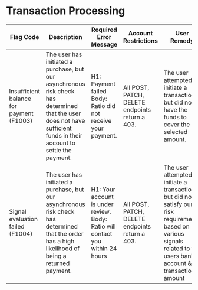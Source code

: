 # Transaction Processing

<table data-full-width="true"><thead><tr><th>Flag Code</th><th>Description</th><th>Required Error Message</th><th>Account Restrictions</th><th>User Remedy</th><th>Ratio Support Action</th></tr></thead><tbody><tr><td>Insufficient balance for payment (F1003)</td><td>The user has initiated a purchase, but our asynchronous risk check has determined that the user does not have sufficient funds in their account to settle the payment.</td><td>H1: Payment failed Body: Ratio did not receive your payment.</td><td>All POST, PATCH, DELETE endpoints return a 403.</td><td>The user attempted to initiate a transaction but did not have the funds to cover the selected amount.</td><td>We will flag the user and reach out before allowing them to submit another transaction</td></tr><tr><td>Signal evaluation failed (F1004)</td><td>The user has initiated a purchase, but our asynchronous risk check has determined that the order has a high likelihood of being a returned payment.</td><td>H1: Your account is under review. Body: Ratio will contact you within 24 hours</td><td>All POST, PATCH, DELETE endpoints return a 403.</td><td>The user attempted to initiate a transaction but did not satisfy our risk requirements based on various signals related to the users bank account &#x26; transaction amount</td><td>We will flag the user and reach out before allowing them to submit another transaction</td></tr></tbody></table>
